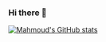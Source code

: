 ### Hi there 👋

<!--
**almontasser/almontasser** is a ✨ _special_ ✨ repository because its `README.md` (this file) appears on your GitHub profile.

Here are some ideas to get you started:

- 🔭 I’m currently working on ...
- 🌱 I’m currently learning ...
- 👯 I’m looking to collaborate on ...
- 🤔 I’m looking for help with ...
- 💬 Ask me about ...
- 📫 How to reach me: ...
- 😄 Pronouns: ...
- ⚡ Fun fact: ...
-->

[![Mahmoud's GitHub stats](https://github-readme-stats.vercel.app/api?username=almontasser&count_private=true&show_icons=true&show_icons=true=true)](https://github.com/anuraghazra/github-readme-stats)
